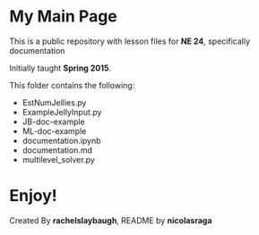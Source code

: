 My Main Page                
============

This is a public repository with lesson files for **NE 24**, specifically documentation

Initially taught **Spring 2015**.

This folder contains the following:
* EstNumJellies.py
* ExampleJellyInput.py
* JB-doc-example
* ML-doc-example
* documentation.ipynb
* documentation.md
* multilevel_solver.py

# Enjoy!
Created By **rachelslaybaugh**, README by **nicolasraga** 
